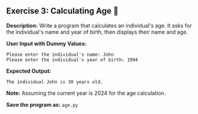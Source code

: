 ## Exercise 3: Calculating Age 🎂

**Description:** Write a program that calculates an individual's age. It asks for the individual's name and year of birth, then displays their name and age.

**User Input with Dummy Values:**
```
Please enter the individual's name: John
Please enter the individual's year of birth: 1994
```
**Expected Output:**
```
The individual John is 30 years old.
```
**Note:** Assuming the current year is 2024 for the age calculation.

**Save the program as:** `age.py`

